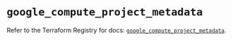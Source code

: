 # `google_compute_project_metadata`

Refer to the Terraform Registry for docs: [`google_compute_project_metadata`](https://registry.terraform.io/providers/hashicorp/google/5.32.0/docs/resources/compute_project_metadata).
